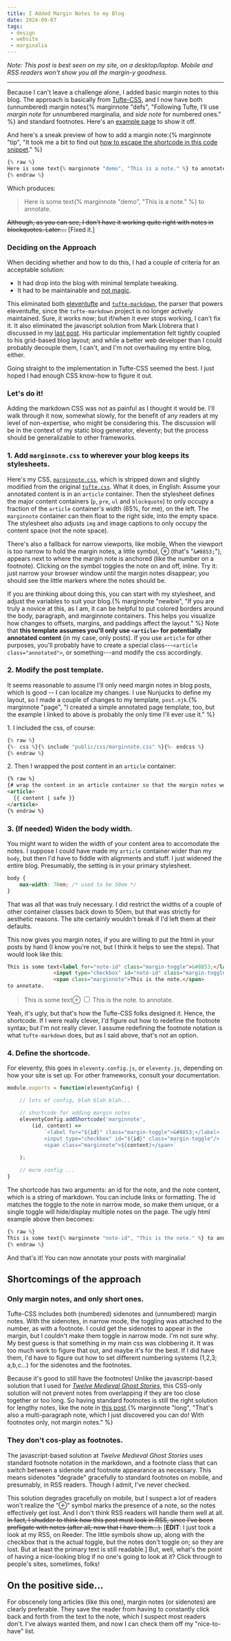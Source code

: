 ```yaml
---
title: I Added Margin Notes to my Blog
date: 2024-09-07
tags:
 - design
 - website
 - marginalia
---
```



*Note: This post is best seen on my site, on a desktop/laptop. Mobile and RSS readers won't show you all the margin-y goodness.*

<hr/>

Because I can't leave a challenge alone, I added basic margin notes to this blog. The approach is basically from [Tufte-CSS](https://github.com/edwardtufte/tufte-css), and I now have both (unnumbered) margin notes{% marginnote "defs", "Following Tufte, I'll use *margin note* for unnumbered marginalia, and *side note* for numbered ones." %} and standard footnotes. Here's an [example page](/pages/story-of-kritakrita) to show it off.

And here's a sneak preview of how to add a margin note:{% marginnote "tip", "It took me a bit to find out [how to escape the shortcode in this code snippet](https://markllobrera.com/posts/eleventy-escaping-nunjucks-statements-in-markdown-code-blocks/)." %}
```javascript
{% raw %}
Here is some text{% marginnote "demo", "This is a note." %} to annotate.
{% endraw %}
```
Which produces:

> Here is some text{% marginnote "demo", "This is a note." %} to annotate.

~~Although, as you can see, I don't have it working quite right with notes in blockquotes. Later....~~ [Fixed it.]

### Deciding on the Approach

When deciding whether and how to do this, I had a couple of criteria for an acceptable solution:

* It had drop into the blog with minimal template tweaking.
* It had to be maintainable and [not magic](/blog/2024-02-21-clarity-not-magic/).

This eliminated both [eleventufte](https://eleventufte.netlify.app/) and [`tufte-markdown`](https://github.com/luhmann/tufte-markdown), the parser that powers eleventufte, since the `tufte-markdown` project is no longer actively maintained. Sure, it works now; but if/when it ever stops working, I can't fix it. It also eliminated the javascript solution from Mark Llobrera that I discussed in my [last post](/blog/2024-09-04-sidenotes/). His particular implementation felt tightly coupled to his grid-based blog layout; and while a better web developer than I could probably decouple them, I can't, and I'm not overhauling my entire blog, either.

Going straight to the implementation in Tufte-CSS seemed the best. I just hoped I had enough CSS know-how to figure it out.

### Let's do it!
Adding the markdown CSS was not as painful as I thought it would be. I'll walk through it now, somewhat slowly, for the benefit of any readers at my level of non-expertise, who might be considering this. The discussion will be in the context of my static blog generator, eleventy; but the process should be generalizable to other frameworks.

### 1. Add `marginnote.css` to wherever your blog keeps its stylesheets.

Here's my CSS, [`marginnote.css`](https://github.com/NinaZumel/NinaZumel.github.io/blob/master/public/css/marginnote.css), which is stripped down and slightly modified from the original [`tufte.css`](https://github.com/edwardtufte/tufte-css/blob/gh-pages/tufte.css). What it does, in English: Assume your annotated content is in an `article` container. Then the stylesheet defines the major content containers (`p`, `pre`, `ul` and `blockquote`) to only occupy a fraction of the `article` container's width (65%, for me), on the left. The `marginnote` container can then float to the right side, into the empty space. The stylesheet also adjusts `img` and image captions to only occupy the content space (not the note space).

There's also a fallback for narrow viewports, like mobile. When the viewport is too narrow to hold the margin notes, a little symbol, &#8853; (that's "`&#8853;`"), appears next to where the margin note is anchored (like the number on a footnote). Clicking on the symbol toggles the note on and off, inline. Try it: just narrow your browser window until the margin notes disappear; you should see the little markers where the notes should be.

If you are thinking about doing this, you can start with my stylesheet, and adjust the variables to suit your blog.{% marginnote "newbie", "If you are truly a novice at this, as I am, it can be helpful to put colored borders around the body, paragraph, and marginnote containers. This helps you visualize how changes to offsets, margins, and paddings affect the layout." %} Note that **this template assumes you'll only use `<article>` for potentially annotated content** (in my case, only posts). If you use `article` for other purposes, you'll probably have to 
create a special class---`<article class="annotated">`, or something---and modify the css accordingly.

### 2. Modify the post template.

It seems reasonable to assume I'll only need margin notes in blog posts, which is good -- I can localize my changes. I use Nunjucks to define my layout, so
I made a couple of changes to my template, `post.njk`.{% marginnote "page", "I created a simple annotated page template, too, but the example I linked to above is probably the only time I'll ever use it." %}

1\. I included the css, of course:
```javascript
{% raw %}
{%- css %}{% include "public/css/marginnote.css" %}{%- endcss %}
{% endraw %}
```

2\. Then I wrapped the post content in an `article` container:
```html
{% raw %}
{# wrap the content in an article container so that the margin notes work #}
<article>
  {{ content | safe }}
</article>
{% endraw %}
```

### 3. (If needed) Widen the body width.

You might want to widen the width of your content area to accomodate the notes. I suppose I could have made my `article` container wider than my `body`, but then I'd have to fiddle with alignments and stuff. I just widened the entire blog. Presumably, the setting is in your primary stylesheet. 

```css
body {
	max-width: 70em; /* used to be 50em */
}
```

That was all that was truly necessary. I did restrict the widths of a couple of other container classes back down to 50em, but that was strictly for aesthetic reasons. The site certainly wouldn't break if I'd left them at their defaults.

This now gives you margin notes, if you are willing to put the html in your posts by hand (I know you're not, but I think it helps to see the steps). That would look
like this:

```html
This is some text<label for="note-id" class="margin-toggle">&#8853;</label>
			   <input type="checkbox" id="note-id" class="margin-toggle"/>
			   <span class="marginnote">This is the note.</span> 
to annotate.
```
> This is some text<label for="note-id" class="margin-toggle">&#8853;</label>
			   <input type="checkbox" id="note-id" class="margin-toggle"/>
			   <span class="marginnote">This is the note.</span> 
to annotate.

Yeah, it's ugly, but that's how the Tufte-CSS folks designed it. Hence, the shortcode. If I were really clever, I'd figure out how to redefine the footnote syntax; but I'm not really clever. I assume redefining the footnote notation is what `tufte-markdown` does, but as I said above, that's not an option.

### 4. Define the shortcode.
For eleventy, this goes in `eleventy.config.js`, or `eleventy.js`, depending on how your site is set up. For other frameworks, consult your documentation.

```javascript
module.exports = function(eleventyConfig) {

    // lots of config, blah blah blah...

    // shortcode for adding margin notes
    eleventyConfig.addShortcode('marginnote', 
        (id, content) => 
            `<label for="${id}" class="margin-toggle">&#8853;</label>
            <input type="checkbox" id="${id}" class="margin-toggle"/>
            <span class="marginnote">${content}</span>`
        
    );

    // more config ...
}
```

The shortcode has two arguments: an id for the note, and the note content, which is a string of markdown. You can include links or formatting. The id matches the toggle to the note in narrow mode, so make them unique, or a single toggle will hide/display multiple notes on the page. The ugly html example above then becomes:

```javascript
{% raw %}
This is some text{% marginnote "note-id", "This is the note." %} to annotate.
{% endraw %}
```

And that's it! You can now annotate your posts with marginalia!

## Shortcomings of the approach

### Only margin notes, and only short ones.
Tufte-CSS includes both (numbered) sidenotes and (unnumbered) margin notes. With the sidenotes, in narrow mode, the toggling was attached to the number, as with a footnote. I could get the sidenotes to appear in the margin, but I couldn't make them toggle in narrow mode. I'm not sure why. My best guess is that something in my main css was clobbering it. It was too much work to figure that out, and maybe it's for the best. If I did have them, I'd have to figure out how to set different numbering systems (1,2,3; a,b,c...) for the sidenotes and the footnotes.

Because it's good to still have the footnotes! Unlike the javascript-based solution that I used for [*Twelve Medieval Ghost Stories*](https://ninazumel.com/TwelveMedievalGhostStories/), this CSS-only solution will not prevent notes from overlapping if they are too close together or too long. So having standard footnotes is still the right solution for lengthy notes, like the note in [this post](/blog/2024-08-20-saturated-models/).{% marginnote "long", "That's also a multi-paragraph note, which I just discovered you can do! With footnotes only, not margin notes." %}

### They don't cos-play as footnotes.
The javascript-based solution at *Twelve Medieval Ghost Stories* uses standard footnote notation in the markdown, and a footnote class that can switch between a sidenote and footnote appearance as necessary. This means sidenotes "degrade" gracefully to standard footnotes on mobile, and presumably, in RSS readers. Though I admit, I've never checked.

This solution degrades gracefully on mobile, but I suspect a lot of readers won't realize the "&#8853;" symbol marks the presence of a note, so the notes effectively get lost. And I don't think RSS readers will handle them well at all. ~~In fact, I shudder to think how this post must look in RSS, since I've been profligate with notes (after all, now that I have them...).~~ [**EDIT**: I just took a look at my RSS, on Reeder. The little symbols show up, along with the checkbox that is the actual toggle, but the notes don't toggle on; so they are lost. But at least the primary text is still readable.] But, well, what's the point of having a nice-looking blog if no one's going to look at it? Click through to people's sites, sometimes, folks!

## On the positive side...
For obscenely long articles (like this one), margin notes (or sidenotes) are clearly preferable. They save the reader from having to constantly click back and forth from the text to the note, which I suspect most readers don't. I've always wanted them, and now I can check them off my "nice-to-have" list. 
